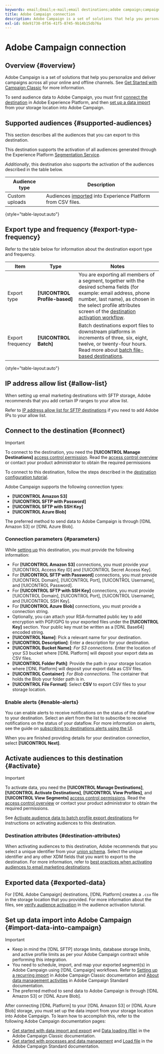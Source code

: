 ```yaml
---
keywords: email;Email;e-mail;email destinations;adobe campaign;campaign
title: Adobe Campaign connection
description: Adobe Campaign is a set of solutions that help you personalize and deliver campaigns across all your online and offline channels.
exl-id: 0de91738-8f56-41f5-8745-9b14b15db76a
---
```

# Adobe Campaign connection

## Overview {#overview}

Adobe Campaign is a set of solutions that help you personalize and deliver campaigns across all your online and offline channels. See [Get Started with Campaign Classic](https://experienceleague.adobe.com/docs/campaign-classic/using/getting-started/starting-with-adobe-campaign/about-adobe-campaign-classic.html) for more information.

To send audience data to Adobe Campaign, you must first [connect the destination](#connect-destination) in Adobe Experience Platform, and then [set up a data import](#import-data-into-campaign) from your storage location into Adobe Campaign.

## Supported audiences {#supported-audiences}

This section describes all the audiences that you can export to this destination.

This destination supports the activation of all audiences generated through the Experience Platform [Segmentation Service](../../../segmentation/home.md).

*Additionally*, this destination also supports the activation of the audiences described in the table below.

| Audience type | Description | 
---------|----------|
| Custom uploads | Audiences [imported](../../../segmentation/ui/overview.md#import-audience) into Experience Platform from CSV files. |

{style="table-layout:auto"}

## Export type and frequency {#export-type-frequency}

Refer to the table below for information about the destination export type and frequency.

| Item | Type | Notes |
---------|----------|---------|
| Export type | **[!UICONTROL Profile-based]** | You are exporting all members of a segment, together with the desired schema fields (for example: email address, phone number, last name), as chosen in the select profile attributes screen of the [destination activation workflow](../../ui/activate-batch-profile-destinations.md#select-attributes).|
| Export frequency | **[!UICONTROL Batch]** | Batch destinations export files to downstream platforms in increments of three, six, eight, twelve, or twenty-four hours. Read more about [batch file-based destinations](/help/destinations/destination-types.md#file-based).|

{style="table-layout:auto"}

## IP address allow list {#allow-list}

When setting up email marketing destinations with SFTP storage, Adobe recommends that you add certain IP ranges to your allow list.

Refer to [IP address allow list for SFTP destinations](../cloud-storage/ip-address-allow-list.md) if you need to add Adobe IPs to your allow list.

## Connect to the destination {#connect}

>[!IMPORTANT]
> 
>To connect to the destination, you need the **[!UICONTROL Manage Destinations]** [access control permission](/help/access-control/home.md#permissions). Read the [access control overview](/help/access-control/ui/overview.md) or contact your product administrator to obtain the required permissions

To connect to this destination, follow the steps described in the [destination configuration tutorial](../../ui/connect-destination.md).

Adobe Campaign supports the following connection types:

* **[!UICONTROL Amazon S3]**
* **[!UICONTROL SFTP with Password]**
* **[!UICONTROL SFTP with SSH Key]**
* **[!UICONTROL Azure Blob]**

The preferred method to send data to Adobe Campaign is through [!DNL Amazon S3] or [!DNL Azure Blob].

### Connection parameters {#parameters}

While [setting up](../../ui/connect-destination.md) this destination, you must provide the following information:

* For **[!UICONTROL Amazon S3]** connections, you must provide your [!UICONTROL Access Key ID] and [!UICONTROL Secret Access Key]. 
* For **[!UICONTROL SFTP with Password]** connections, you must provide [!UICONTROL Domain], [!UICONTROL Port], [!UICONTROL Username], and [!UICONTROL Password].
* For **[!UICONTROL SFTP with SSH Key]** connections, you must provide [!UICONTROL Domain], [!UICONTROL Port], [!UICONTROL Username], and [!UICONTROL SSH Key].
* For **[!UICONTROL Azure Blob]** connections, you must provide a connection string.
* Optionally, you can attach your RSA-formatted public key to add encryption with PGP/GPG to your exported files under the **[!UICONTROL Key]** section. Your public key must be written as a [!DNL Base64] encoded string.
* **[!UICONTROL Name]**: Pick a relevant name for your destination.
* **[!UICONTROL Description]**: Enter a description for your destination.
* **[!UICONTROL Bucket Name]**: *For S3 connections*. Enter the location of your S3 bucket where [!DNL Platform] will deposit your export data as CSV files. 
* **[!UICONTROL Folder Path]**: Provide the path in your storage location where [!DNL Platform] will deposit your export data as CSV files.
* **[!UICONTROL Container]**: *For Blob connections*. The container that holds the Blob your folder path is in.
* **[!UICONTROL File Format]**: Select **CSV** to export CSV files to your storage location. 

### Enable alerts {#enable-alerts}

You can enable alerts to receive notifications on the status of the dataflow to your destination. Select an alert from the list to subscribe to receive notifications on the status of your dataflow. For more information on alerts, see the guide on [subscribing to destinations alerts using the UI](../../ui/alerts.md).

When you are finished providing details for your destination connection, select **[!UICONTROL Next]**.

## Activate audiences to this destination {#activate}

>[!IMPORTANT]
> 
>To activate data, you need the **[!UICONTROL Manage Destinations]**, **[!UICONTROL Activate Destinations]**, **[!UICONTROL View Profiles]**, and **[!UICONTROL View Segments]** [access control permissions](/help/access-control/home.md#permissions). Read the [access control overview](/help/access-control/ui/overview.md) or contact your product administrator to obtain the required permissions.


See [Activate audience data to batch profile export destinations](../../ui/activate-batch-profile-destinations.md) for instructions on activating audiences to this destination.

### Destination attributes {#destination-attributes}

When activating audiences to this destination, Adobe recommends that you select a unique identifier from your [union schema](../../../profile/home.md#profile-fragments-and-union-schemas). Select the unique identifier and any other XDM fields that you want to export to the destination. For more information, refer to [best practices when activating audiences to email marketing destinations](overview.md#best-practices).

## Exported data {#exported-data}

For [!DNL Adobe Campaign] destinations, [!DNL Platform] creates a `.csv` file in the storage location that you provided. For more information about the files, see [verify audience activation](../../ui/activate-batch-profile-destinations.md#verify) in the audience activation tutorial.

## Set up data import into Adobe Campaign {#import-data-into-campaign}

>[!IMPORTANT]
>
>* Keep in mind the [!DNL SFTP] storage limits, database storage limits, and active profile limits as per your Adobe Campaign contract while performing this integration.
>* You need to schedule, import, and map your exported segment(s) in Adobe Campaign using [!DNL Campaign] workflows. Refer to [Setting up a recurring import](https://experienceleague.adobe.com/docs/campaign-classic/using/automating-with-workflows/use-cases/data-management/recurring-import-workflow.html) in Adobe Campaign Classic documentation and [About data management activities](https://experienceleague.adobe.com/docs/campaign-standard/using/managing-processes-and-data/data-management-activities/about-data-management-activities.html) in Adobe Campaign Standard documentation.
>* The preferred method to send data to Adobe Campaign is through [!DNL Amazon S3] or [!DNL Azure Blob].

After connecting [!DNL Platform] to your [!DNL Amazon S3] or [!DNL Azure Blob] storage, you must set up the data import from your storage location into Adobe Campaign. To learn how to accomplish this, refer to the following Adobe Campaign documentation pages:
* [Get started with data import and export](https://experienceleague.adobe.com/docs/campaign-classic/using/getting-started/importing-and-exporting-data/get-started-data-import-export.html) and [Data loading (file)](https://experienceleague.adobe.com/docs/campaign-classic/using/automating-with-workflows/action-activities/data-loading--file-.html) in the Adobe Campaign Classic documentation.
* [Get started with processes and data management](https://experienceleague.adobe.com/docs/campaign-standard/using/managing-processes-and-data/get-started-workflows.html) and [Load file](https://experienceleague.adobe.com/docs/campaign-standard/using/managing-processes-and-data/data-management-activities/load-file.html) in the Adobe Campaign Standard documentation.
